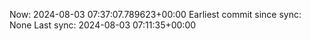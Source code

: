 Now: 2024-08-03 07:37:07.789623+00:00 Earliest commit since sync: None Last sync: 2024-08-03 07:11:35+00:00
